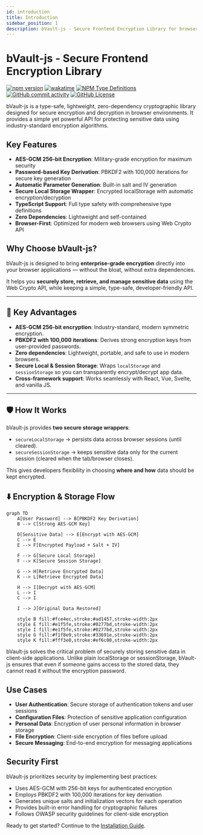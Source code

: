 ```yaml
---
id: introduction
title: Introduction
sidebar_position: 1
description: bVault-js - Secure Frontend Encryption Library for browser environments
---
```


# bVault-js - Secure Frontend Encryption Library

[![npm version](https://img.shields.io/npm/v/bvault-js?logo=npm)](https://www.npmjs.com/package/bvault-js) [![wakatime](https://wakatime.com/badge/user/9657174f-2430-4dfd-aaef-2b316eb71a36/project/4f0c1980-a3b3-432d-a157-1068783e6a7c.svg)](https://wakatime.com/badge/user/9657174f-2430-4dfd-aaef-2b316eb71a36/project/4f0c1980-a3b3-432d-a157-1068783e6a7c) [![NPM Type Definitions](https://img.shields.io/npm/types/bvault-js?logo=typescript)](https://img.shields.io/npm/types/bvault-js) [![GitHub commit activity](https://img.shields.io/github/commit-activity/m/kurtiz/bvault-js)](https://img.shields.io/github/commit-activity/m/kurtiz/bvault-js) [![GitHub License](https://img.shields.io/github/license/kurtiz/bvault-js)](https://github.com/kurtiz/bvault-js)

bVault-js is a type-safe, lightweight, zero-dependency cryptographic library designed for secure encryption and decryption in browser environments. It provides a simple yet powerful API for protecting sensitive data using industry-standard encryption algorithms.

## Key Features

- **AES-GCM 256-bit Encryption**: Military-grade encryption for maximum security
- **Password-based Key Derivation**: PBKDF2 with 100,000 iterations for secure key generation
- **Automatic Parameter Generation**: Built-in salt and IV generation
- **Secure Local Storage Wrapper**: Encrypted localStorage with automatic encryption/decryption
- **TypeScript Support**: Full type safety with comprehensive type definitions
- **Zero Dependencies**: Lightweight and self-contained
- **Browser-First**: Optimized for modern web browsers using Web Crypto API

## Why Choose bVault-js?

bVault-js is designed to bring **enterprise-grade encryption** directly into your browser applications — without the
bloat, without extra dependencies.

It helps you **securely store, retrieve, and manage sensitive data** using the Web Crypto API, while keeping a simple,
type-safe, developer-friendly API.

---

## 🔑 Key Advantages

- **AES-GCM 256-bit encryption**: Industry-standard, modern symmetric encryption.
- **PBKDF2 with 100,000 iterations**: Derives strong encryption keys from user-provided passwords.
- **Zero dependencies**: Lightweight, portable, and safe to use in modern browsers.
- **Secure Local & Session Storage**: Wraps `localStorage` and `sessionStorage` so you can transparently encrypt/decrypt app data.
- **Cross-framework support**: Works seamlessly with React, Vue, Svelte, and vanilla JS.

---

## 🛡️ How It Works

bVault-js provides **two secure storage wrappers**:

- `secureLocalStorage` → persists data across browser sessions (until cleared).
- `secureSessionStorage` → keeps sensitive data only for the current session (cleared when the tab/browser closes).

This gives developers flexibility in choosing **where and how** data should be kept encrypted.

## ⬇️ Encryption & Storage Flow

```mermaid
graph TD
    A[User Password] --> B[PBKDF2 Key Derivation]
    B --> C[Strong AES-GCM Key]

    D[Sensitive Data] --> E[Encrypt with AES-GCM]
    C --> E
    E --> F[Encrypted Payload + Salt + IV]

    F --> G[Secure Local Storage]
    F --> K[Secure Session Storage]

    G --> H[Retrieve Encrypted Data]
    K --> L[Retrieve Encrypted Data]

    H --> I[Decrypt with AES-GCM]
    L --> I
    C --> I

    I --> J[Original Data Restored]

    style B fill:#fce4ec,stroke:#ad1457,stroke-width:2px
    style E fill:#e1f5fe,stroke:#0277bd,stroke-width:2px
    style I fill:#e1f5fe,stroke:#0277bd,stroke-width:2px
    style G fill:#f1f8e9,stroke:#33691e,stroke-width:2px
    style K fill:#fff3e0,stroke:#ef6c00,stroke-width:2px
```

bVault-js solves the critical problem of securely storing sensitive data in client-side applications. Unlike plain localStorage or sessionStorage,
bVault-js ensures that even if someone gains access to the stored data, they cannot read it without the encryption password.

## Use Cases

- **User Authentication**: Secure storage of authentication tokens and user sessions
- **Configuration Files**: Protection of sensitive application configuration
- **Personal Data**: Encryption of user personal information in browser storage
- **File Encryption**: Client-side encryption of files before upload
- **Secure Messaging**: End-to-end encryption for messaging applications

## Security First

bVault-js prioritizes security by implementing best practices:

- Uses AES-GCM with 256-bit keys for authenticated encryption
- Employs PBKDF2 with 100,000 iterations for key derivation
- Generates unique salts and initialization vectors for each operation
- Provides built-in error handling for cryptographic failures
- Follows OWASP security guidelines for client-side encryption

Ready to get started? Continue to the [Installation Guide](/docs/getting-started/installation-guide).
